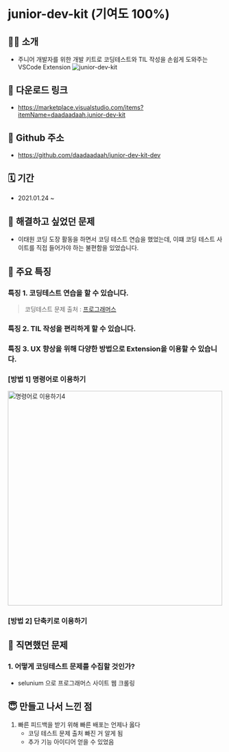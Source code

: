 # junior-dev-kit (기여도 100%)
## 🙇‍♀️ 소개
- 주니어 개발자를 위한 개발 키트로 코딩테스트와 TIL 작성을 손쉽게 도와주는 VSCode Extension
![junior-dev-kit](https://user-images.githubusercontent.com/60481383/105970660-f67e4f80-60cc-11eb-8076-b68e4453f4f5.gif)

## 🎁 다운로드 링크
- https://marketplace.visualstudio.com/items?itemName=daadaadaah.junior-dev-kit

## 🎈 Github 주소
- https://github.com/daadaadaah/junior-dev-kit-dev

## 🗓️ 기간
- 2021.01.24 ~ 

## 🤔 해결하고 싶었던 문제
- 이태원 코딩 도장 활동을 하면서 코딩 테스트 연습을 했었는데, 이떄 코딩 테스트 사이트를 직접 들어가야 하는 불편함을 있었습니다.



## 🎯 주요 특징
### 특징 1. 코딩테스트 연습을 할 수 있습니다.
   > 코딩테스트 문제 출처 : [프로그래머스](https://programmers.co.kr/learn/challenges?tab=all_challenges)

### 특징 2. TIL 작성을 편리하게 할 수 있습니다.

### 특징 3. UX 향상을 위해 다양한 방법으로 Extension을 이용할 수 있습니다. 
### [방법 1] 명령어로 이용하기
<img width="500" alt="명령어로 이용하기4" src="https://user-images.githubusercontent.com/60481383/105630887-e547ff80-5e8e-11eb-8ae9-e224b21656f9.png">

### [방법 2] 단축키로 이용하기

## 💪 직면했던 문제
### 1. 어떻게 코딩테스트 문제를 수집할 것인가?
- selunium 으로 프로그래머스 사이트 웹 크롤링


## 😇 만들고 나서 느낀 점
1. 빠른 피드백을 받기 위해 빠른 배포는 언제나 옳다
    - 코딩 테스트 문제 출처 빠진 거 알게 됨
    - 추가 기능 아이디어 얻을 수 있었음
